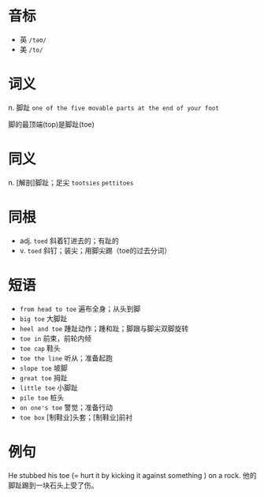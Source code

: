 # 音标

- 英 `/təʊ/`
- 美 `/to/`

# 词义

n. 脚趾
`one of the five movable parts at the end of your foot`



脚的最顶端(top)是脚趾(toe)

# 同义

n. [解剖]脚趾；足尖
`tootsies` `pettitoes`

# 同根

- adj. `toed` 斜着钉进去的；有趾的
- v. `toed` 斜钉；装尖；用脚尖踢（toe的过去分词）

# 短语

- `from head to toe` 遍布全身；从头到脚
- `big toe` 大脚趾
- `heel and toe` 踵趾动作；踵和趾；脚跟与脚尖双脚旋转
- `toe in` 前束，前轮内倾
- `toe cap` 鞋头
- `toe the line` 听从；准备起跑
- `slope toe` 坡脚
- `great toe` 拇趾
- `little toe` 小脚趾
- `pile toe` 桩头
- `on one's toe` 警觉；准备行动
- `toe box` [制鞋业]头套；[制鞋业]前衬

# 例句

He stubbed his toe (= hurt it by kicking it against something ) on a rock.
他的脚趾踢到一块石头上受了伤。


